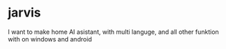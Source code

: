 # jarvis
I want to make home AI asistant, with multi languge, and all other funktion with on windows and android
